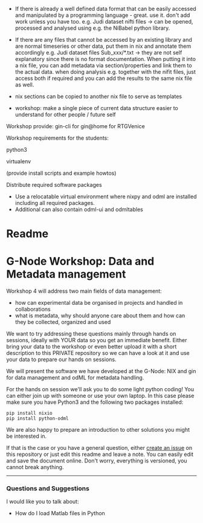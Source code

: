 
- If there is already a well defined data format that can be easily accessed and manipulated by a programming language - great. use it. don't add work unless you have too.
    e.g. Judi dataset nifti files -> can be opened, processed and analysed using e.g. the NiBabel python library.
- If there are any files that cannot be accessed by an existing library and are normal timeseries or other data, put them in nix and annotate them accordingly e.g. Judi dataset files Sub_xxx/*.txt -> they are not self explanatory since there is no format documentation. When putting it into a nix file, you can add metadata via section/properties and link them to the actual data. when doing analysis e.g. together with the nifit files, just access both if required and you can add the results to the same nix file as well.

- nix sections can be copied to another nix file to serve as templates 

- workshop: make a single piece of current data structure easier to understand for other people / future self



Workshop provide:
gin-cli for gin@home for RTGVenice


Workshop requirements for the students:

python3

virtualenv

(provide install scripts and example howtos)


Distribute required software packages

- Use a relocatable virtual environment where nixpy and odml are installed including all required packages.
- Additional can also contain odml-ui and odmltables





# Readme

# G-Node Workshop: Data and Metadata management

Workshop 4 will address two main fields of data management:
- how can experimental data be organised in projects and handled in collaborations
- what is metadata, why should anyone care about them and how can they be collected, organized and used

We want to try addressing these questions mainly through hands on sessions, ideally with YOUR data
so you get an immediate benefit. Either bring your data to the workshop or even better upload it 
with a short description to this PRIVATE repository so we can have a look at it and use your data 
to prepare our hands on sessions.

We will present the software we have developed at the G-Node: NIX and gin for data management
and odML for metadata handling.

For the hands on session we'll ask you to do some light python coding! You can either join up with someone
or use your own laptop. In this case please make sure you have Python3 and the following two packages installed:

    pip install nixio
    pip install python-odml

We are also happy to prepare an introduction to other solutions you might be interested in.

If that is the case or you have a general question, either [create an issue](https://web.gin.g-node.org/RTGVenice/GNodeWorkshop/issues/new) 
on this repository or just edit this readme and leave a note. You can easily edit and save the document online. 
Don't worry, everything is versioned, you cannot break anything.

---------------------------------------

### Questions and Suggestions

I would like you to talk about:
- How do I load Matlab files in Python
  

